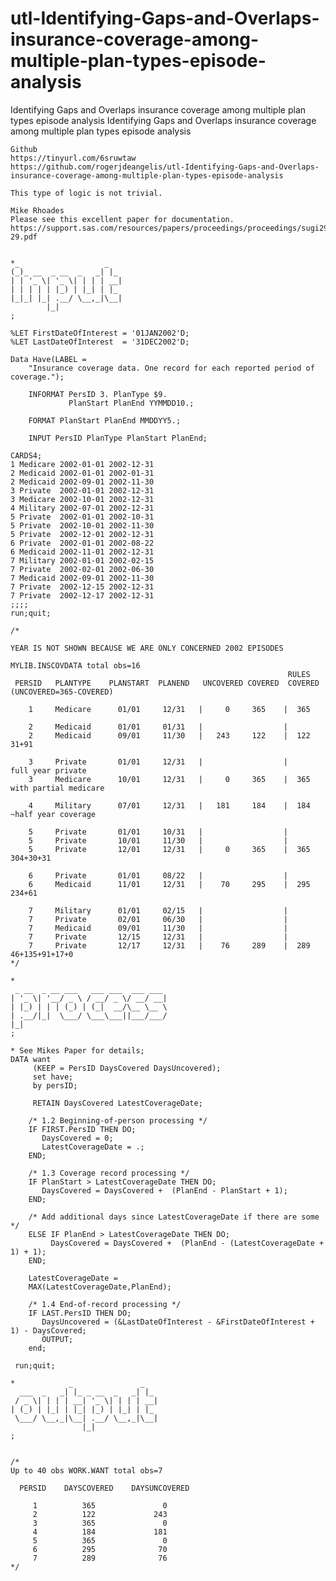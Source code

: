 # utl-Identifying-Gaps-and-Overlaps-insurance-coverage-among-multiple-plan-types-episode-analysis
Identifying Gaps and Overlaps insurance coverage among multiple plan types episode analysis
    Identifying Gaps and Overlaps insurance coverage among multiple plan types episode analysis

    Github
    https://tinyurl.com/6sruwtaw
    https://github.com/rogerjdeangelis/utl-Identifying-Gaps-and-Overlaps-insurance-coverage-among-multiple-plan-types-episode-analysis

    This type of logic is not trivial.

    Mike Rhoades
    Please see this excellent paper for documentation.
    https://support.sas.com/resources/papers/proceedings/proceedings/sugi29/260-29.pdf


    *_                   _
    (_)_ __  _ __  _   _| |_
    | | '_ \| '_ \| | | | __|
    | | | | | |_) | |_| | |_
    |_|_| |_| .__/ \__,_|\__|
            |_|
    ;

    %LET FirstDateOfInterest = '01JAN2002'D;
    %LET LastDateOfInterest  = '31DEC2002'D;

    Data Have(LABEL =
        "Insurance coverage data. One record for each reported period of coverage.");

        INFORMAT PersID 3. PlanType $9.
                 PlanStart PlanEnd YYMMDD10.;

        FORMAT PlanStart PlanEnd MMDDYY5.;

        INPUT PersID PlanType PlanStart PlanEnd;

    CARDS4;
    1 Medicare 2002-01-01 2002-12-31
    2 Medicaid 2002-01-01 2002-01-31
    2 Medicaid 2002-09-01 2002-11-30
    3 Private  2002-01-01 2002-12-31
    3 Medicare 2002-10-01 2002-12-31
    4 Military 2002-07-01 2002-12-31
    5 Private  2002-01-01 2002-10-31
    5 Private  2002-10-01 2002-11-30
    5 Private  2002-12-01 2002-12-31
    6 Private  2002-01-01 2002-08-22
    6 Medicaid 2002-11-01 2002-12-31
    7 Military 2002-01-01 2002-02-15
    7 Private  2002-02-01 2002-06-30
    7 Medicaid 2002-09-01 2002-11-30
    7 Private  2002-12-15 2002-12-31
    7 Private  2002-12-17 2002-12-31
    ;;;;
    run;quit;

    /*

    YEAR IS NOT SHOWN BECAUSE WE ARE ONLY CONCERNED 2002 EPISODES

    MYLIB.INSCOVDATA total obs=16
                                                                  RULES
     PERSID   PLANTYPE    PLANSTART  PLANEND   UNCOVERED COVERED  COVERED (UNCOVERED=365-COVERED)

        1     Medicare      01/01     12/31   |     0     365    |  365

        2     Medicaid      01/01     01/31   |                  |
        2     Medicaid      09/01     11/30   |   243     122    |  122   31+91

        3     Private       01/01     12/31   |                  |        full year private
        3     Medicare      10/01     12/31   |     0     365    |  365   with partial medicare

        4     Military      07/01     12/31   |   181     184    |  184   ~half year coverage

        5     Private       01/01     10/31   |                  |
        5     Private       10/01     11/30   |                  |
        5     Private       12/01     12/31   |     0     365    |  365   304+30+31

        6     Private       01/01     08/22   |                  |
        6     Medicaid      11/01     12/31   |    70     295    |  295   234+61

        7     Military      01/01     02/15   |                  |
        7     Private       02/01     06/30   |                  |
        7     Medicaid      09/01     11/30   |                  |
        7     Private       12/15     12/31   |                  |
        7     Private       12/17     12/31   |    76     289    |  289   46+135+91+17+0
    */

    *
     _ __  _ __ ___   ___ ___  ___ ___
    | '_ \| '__/ _ \ / __/ _ \/ __/ __|
    | |_) | | | (_) | (_|  __/\__ \__ \
    | .__/|_|  \___/ \___\___||___/___/
    |_|
    ;

    * See Mikes Paper for details;
    DATA want
         (KEEP = PersID DaysCovered DaysUncovered);
         set have;
         by persID;

         RETAIN DaysCovered LatestCoverageDate;

        /* 1.2 Beginning-of-person processing */
        IF FIRST.PersID THEN DO;
           DaysCovered = 0;
           LatestCoverageDate = .;
        END;

        /* 1.3 Coverage record processing */
        IF PlanStart > LatestCoverageDate THEN DO;
           DaysCovered = DaysCovered +  (PlanEnd - PlanStart + 1);
        END;

        /* Add additional days since LatestCoverageDate if there are some */
        ELSE IF PlanEnd > LatestCoverageDate THEN DO;
             DaysCovered = DaysCovered +  (PlanEnd - (LatestCoverageDate + 1) + 1);
        END;

        LatestCoverageDate =
        MAX(LatestCoverageDate,PlanEnd);

        /* 1.4 End-of-record processing */
        IF LAST.PersID THEN DO;
           DaysUncovered = (&LastDateOfInterest - &FirstDateOfInterest + 1) - DaysCovered;
           OUTPUT;
        end;

     run;quit;

    *            _               _
      ___  _   _| |_ _ __  _   _| |_
     / _ \| | | | __| '_ \| | | | __|
    | (_) | |_| | |_| |_) | |_| | |_
     \___/ \__,_|\__| .__/ \__,_|\__|
                    |_|
    ;


    /*
    Up to 40 obs WORK.WANT total obs=7

      PERSID    DAYSCOVERED    DAYSUNCOVERED

         1          365               0
         2          122             243
         3          365               0
         4          184             181
         5          365               0
         6          295              70
         7          289              76
    */


